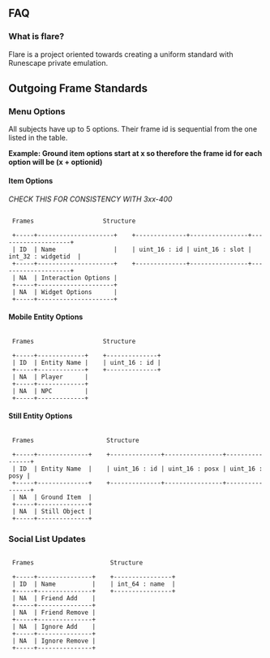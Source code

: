 ## FAQ

### What is flare?

Flare is a project oriented towards creating a uniform standard with Runescape private emulation.

## Outgoing Frame Standards

### Menu Options

All subjects have up to 5 options. Their frame id is sequential from the one listed in the table.

__Example: Ground item options start at x so therefore the frame id for each option will be (x + optionid)__

#### Item Options

_CHECK THIS FOR CONSISTENCY WITH 3xx-400_

```

 Frames                   Structure

 +-----+---------------------+    +--------------+----------------+--------------------+
 | ID  | Name                |    | uint_16 : id | uint_16 : slot | int_32 : widgetid  |
 +-----+---------------------+    +--------------+----------------+--------------------+
 | NA  | Interaction Options |
 +-----+---------------------+
 | NA  | Widget Options      |
 +-----+---------------------+
```

#### Mobile Entity Options

```

 Frames                   Structure
 
 +-----+-------------+    +--------------+
 | ID  | Entity Name |    | uint_16 : id |
 +-----+-------------+    +--------------+
 | NA  | Player      |
 +-----+-------------+
 | NA  | NPC         |
 +-----+-------------+
```

#### Still Entity Options

```

 Frames                    Structure

 +-----+--------------+    +--------------+----------------+----------------+
 | ID  | Entity Name  |    | uint_16 : id | uint_16 : posx | uint_16 : posy |
 +-----+--------------+    +--------------+----------------+----------------+
 | NA  | Ground Item  |
 +-----+--------------+
 | NA  | Still Object |
 +-----+--------------+
```

### Social List Updates


```

 Frames                     Structure

 +-----+---------------+    +----------------+
 | ID  | Name          |    | int_64 : name  |
 +-----+---------------+    +----------------+
 | NA  | Friend Add    |
 +-----+---------------+
 | NA  | Friend Remove |
 +-----+---------------+
 | NA  | Ignore Add    |
 +-----+---------------+
 | NA  | Ignore Remove |
 +-----+---------------+
```